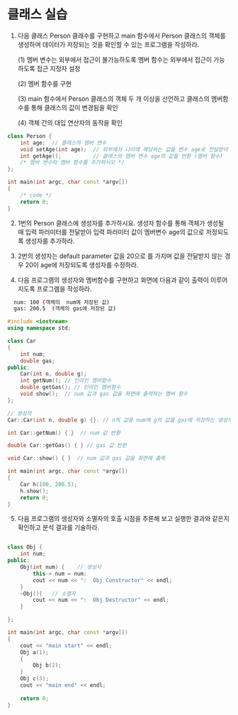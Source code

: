 # 클래스 실습

1. 다음 클래스 Person 클래수를 구현하고 main 함수에서 Person 클래스의 객체를 생성하며 데이터가 저장되는 것을 확인할 수 있는 프로그램을 작성하라.

   (1) 멤버 변수는 외부에서 접근이 불가능하도록 멤버 함수는 외부에서 접근이 가능하도록 접근 지정자 설정
   
   (2) 멤버 함수를 구현
   
   (3) main 함수에서 Person 클래스의 객체 두 개 이상을 선언하고 클래스의 멤버함수를 통해 클래스의 값이 변경됨을 확인
   
   (4) 객체 간의 대입 연산자의 동작을 확인

```c++
class Person {
	int age;  // 클래스의 멤버 변수 
	void setAge(int age);  // 외부에서 나이에 해당하는 값을 변수 age로 전달받아 클래스의 멤버 변수에 저장 (멤버 함수)
	int getAge();          // 클래스의 멤버 변수 age의 값을 반환 (멤버 함수)
	/* 멤버 변수와 멤버 함수를 추가하시오 */
};

int main(int argc, char const *argv[])
{
	/* code */
	return 0;
}
```
2. 1번의 Person 클래스에 생성자를 추가하시요. 생성자 함수를 통해 객체가 생성될 때 입력 파러미터를 전달받아 입력 파러미터 값이 멤버변수 age의 값으로 저정되도록 
   생성자를 추가하라. 

3. 2번의 생성자는 default parameter 값을 20으로 를 가지며 값을 전달받지 않는 경우 20이 age에 저장되도록 생성자를 수정하라.

4. 다음 프로그램의 생성자와 멤버함수를 구현하고 화면에 다음과 같이 출력이 이루어 지도록 프로그램을 작성하라.
```bash
  num: 100 (객체의  num에 저장된 값)
  gas: 200.5  (객체의 gas에 저장된 값)
```

```c++
#include <iostream>
using namespace std;

class Car
{
	int num;
	double gas;
public:
	Car(int n, double g);
	int getNum(); // 인라인 멤버함수
	double getGas(); // 인라인 멤버함수
	void show();  // num 값과 gas 값을 화면에 출력하는 멤버 함수 
};

// 생성자 
Car::Car(int n, double g) {}. // n의 값을 num에 g의 값을 gas에 저장하는 생성자

int Car::getNum() { }  // num 값 반환

double Car::getGas() { } // gas 값 반환

void Car::show() { }  // num 값과 gas 값을 화면에 출력 

int main(int argc, char const *argv[])
{
	Car h(100, 200.5);
	h.show();
	return 0;
}
```


5. 다음 프로그램의 생성자와 소멸자의 호출 시점을 추론해 보고 실행한 결과와 같은지 확인하고 분석 결과를 기술하라. 

```c++

class Obj {
	int num;
public:
	Obj(int num) {    // 생성자
		this-> num = num;
		cout << num << ":  Obj Constructor" << endl;
	}
	~Obj(){   // 소멸자
		cout << num << ":  Obj Destructor" << endl;
	}

};

int main(int argc, char const *argv[])
{
	cout << "main start" << endl;
	Obj a(1);
	{
		Obj b(2);
	}
	Obj c(3);
	cout << "main end" << endl;
	
	return 0;
}
```
